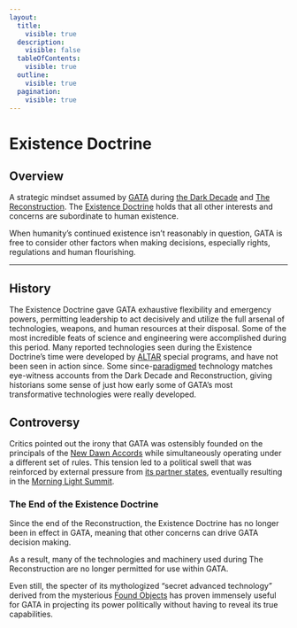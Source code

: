```yaml
---
layout:
  title:
    visible: true
  description:
    visible: false
  tableOfContents:
    visible: true
  outline:
    visible: true
  pagination:
    visible: true
---
```


# Existence Doctrine

## Overview

A strategic mindset assumed by [GATA](../the-basics.md) during [the Dark Decade](../../history/the-dark-decade.md) and [The Reconstruction](../../history/the-reconstruction.md). The [Existence Doctrine](existence-doctrine.md) holds that all other interests and concerns are subordinate to human existence.

When humanity’s continued existence isn’t reasonably in question, GATA is free to consider other factors when making decisions, especially rights, regulations and human flourishing.

***

## History

The Existence Doctrine gave GATA exhaustive flexibility and emergency powers, permitting leadership to act decisively and utilize the full arsenal of technologies, weapons, and human resources at their disposal. Some of the most incredible feats of science and engineering were accomplished during this period. Many reported technologies seen during the Existence Doctrine’s time were developed by [ALTAR](../institutions/altar.md) special programs, and have not been seen in action since. Some since-[paradigmed](../politics/paradigms.md) technology matches eye-witness accounts from the Dark Decade and Reconstruction, giving historians some sense of just how early some of GATA’s most transformative technologies were really developed.

## Controversy

Critics pointed out the irony that GATA was ostensibly founded on the principals of the [New Dawn Accords](../politics/new-dawn-accords.md) while simultaneously operating under a different set of rules. This tension led to a political swell that was reinforced by external pressure from [its partner states](../politics/new-dawn-accords.md#signatories), eventually resulting in the [Morning Light Summit](../politics/new-dawn-accords.md#the-morning-light-summit).

### The End of the Existence Doctrine

Since the end of the Reconstruction, the Existence Doctrine has no longer been in effect in GATA, meaning that other concerns can drive GATA decision making.

As a result, many of the technologies and machinery used during The Reconstruction are no longer permitted for use within GATA.&#x20;

Even still, the specter of its mythologized “secret advanced technology” derived from the mysterious [Found Objects](../history/found-objects.md) has proven immensely useful for GATA in projecting its power politically without having to reveal its true capabilities.
